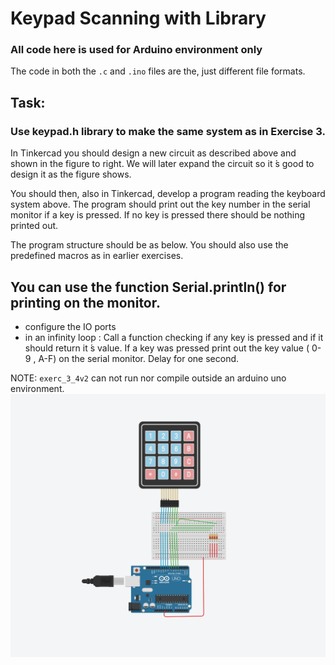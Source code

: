 
# Keypad Scanning with Library
### All code here is used for Arduino environment only

The code in both the `.c` and `.ino` files are the, just different file formats.

## Task:
### Use keypad.h library to make the same system as in Exercise 3.

In  Tinkercad  you  should  design  a  new  circuit  as  described 
above and shown in the figure to right. We will later expand 
the circuit so it ́s good to design it as the figure shows. 
 
You should then, also in Tinkercad, develop a program 
reading  the  keyboard  system  above.  The  program  should 
print  out  the  key  number  in  the  serial  monitor  if  a  key  is 
pressed. If no key is pressed there should be nothing printed 
out.  
 
The program structure should be as below. You should also 
use the predefined macros as in earlier exercises.  
 
You can use the function Serial.println() for printing 
on the monitor. 
------------------------------------------------------------------------ 
- configure the IO ports 
- in an infinity loop : 
     Call a function checking if any key is pressed and if it 
     should return it ́s value. 
     If a key was pressed print out the key value ( 0-9 , 
     A-F) on the serial monitor. 
     Delay for one second. 

NOTE: `exerc_3_4v2` can not run nor compile outside an arduino uno environment.
<img src="./3_4v2.png">

